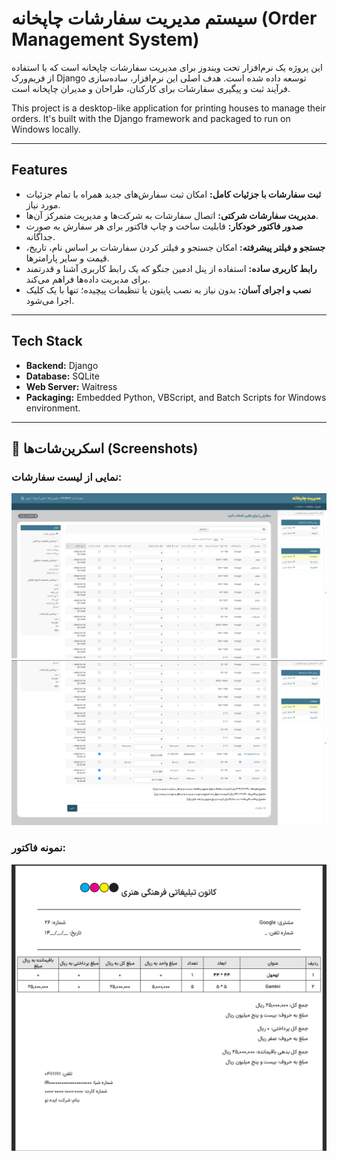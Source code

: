# سیستم مدیریت سفارشات چاپخانه (Order Management System)

این پروژه یک نرم‌افزار تحت ویندوز برای مدیریت سفارشات چاپخانه است که با استفاده از فریم‌ورک Django توسعه داده شده است. هدف اصلی این نرم‌افزار، ساده‌سازی فرآیند ثبت و پیگیری سفارشات برای کارکنان، طراحان و مدیران چاپخانه است.

This project is a desktop-like application for printing houses to manage their orders. It's built with the Django framework and packaged to run on Windows locally.

---

## Features

- **ثبت سفارشات با جزئیات کامل:** امکان ثبت سفارش‌های جدید همراه با تمام جزئیات مورد نیاز.
- **مدیریت سفارشات شرکتی:** اتصال سفارشات به شرکت‌ها و مدیریت متمرکز آن‌ها.
- **صدور فاکتور خودکار:** قابلیت ساخت و چاپ فاکتور برای هر سفارش به صورت جداگانه.
- **جستجو و فیلتر پیشرفته:** امکان جستجو و فیلتر کردن سفارشات بر اساس نام، تاریخ، قیمت و سایر پارامترها.
- **رابط کاربری ساده:** استفاده از پنل ادمین جنگو که یک رابط کاربری آشنا و قدرتمند برای مدیریت داده‌ها فراهم می‌کند.
- **نصب و اجرای آسان:** بدون نیاز به نصب پایتون یا تنظیمات پیچیده؛ تنها با یک کلیک اجرا می‌شود.

---

## Tech Stack

-   **Backend:** Django
-   **Database:** SQLite
-   **Web Server:** Waitress
-   **Packaging:** Embedded Python, VBScript, and Batch Scripts for Windows environment.

---

## 📸 اسکرین‌شات‌ها (Screenshots)


### نمایی از لیست سفارشات:


![لیست سفارشات](assets/order-list.png)
![لیست سفارشات](assets/order-list1.png)

### نمونه فاکتور:
![نمونه فاکتور](assets/factor-page.png)
